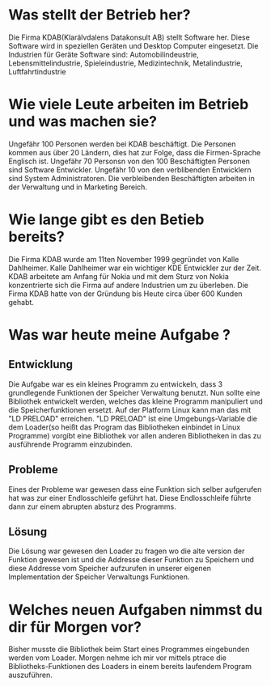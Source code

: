 # Was stellt der Betrieb her?
Die Firma KDAB(Klarälvdalens Datakonsult AB) stellt Software her. Diese Software wird in speziellen Geräten und Desktop Computer eingesetzt.
Die Industrien für Geräte Software sind: Automobilindeustrie, Lebensmittelindustrie, Spieleindustrie, Medizintechnik, Metalindustrie, Luftfahrtindustrie

# Wie viele Leute arbeiten im Betrieb und was machen sie?
Ungefähr 100 Personen werden bei KDAB beschäftigt. Die Personen kommen aus über 20 Ländern, dies hat zur Folge,
dass die Firmen-Sprache Englisch ist. Ungefähr 70 Personsn von den 100 Beschäftigten Personen sind Software
Entwickler. Ungefähr 10 von den verblibenden Entwicklern sind System Administratoren. Die verbleibenden
Beschäftigten arbeiten in der Verwaltung und in Marketing Bereich.

# Wie lange gibt es den Betieb bereits?
Die Firma KDAB wurde am 11ten November 1999 gegründet von Kalle Dahlheimer. Kalle Dahlheimer war ein wichtiger KDE Entwickler zur der Zeit. KDAB arbeitete
am Anfang für Nokia und mit dem Sturz von Nokia konzentrierte sich die Firma auf andere Industrien um zu überleben. Die Firma KDAB hatte von der Gründung 
bis Heute circa über 600 Kunden gehabt.

# Was war heute meine Aufgabe ?
## Entwicklung
Die Aufgabe war es ein kleines Programm zu entwickeln, dass 3 grundlegende Funktionen der Speicher Verwaltung benutzt.
Nun sollte eine Bibliothek entwickelt werden, welches das kleine Programm manipuliert und die Speicherfunktionen ersetzt.
Auf der Platform Linux kann man das mit "LD PRELOAD" erreichen. "LD PRELOAD" ist eine Umgebungs-Variable die dem
Loader(so heißt das Program das Bibliotheken einbindet in Linux Programme) vorgibt eine Bibliothek vor allen anderen
Bibliotheken in das zu ausführende Programm einzubinden.

## Probleme
Eines der Probleme war gewesen dass eine Funktion sich selber aufgerufen hat was zur einer Endlosschleife geführt hat. Diese
Endlosschleife führte dann zur einem abrupten absturz des Programms.

## Lösung
Die Lösung war gewesen den Loader zu fragen wo die alte version der Funktion gewesen ist und die Addresse dieser Funktion zu Speichern und
diese Addresse vom Speicher aufzurufen in unserer eigenen Implementation der Speicher Verwaltungs Funktionen.

# Welches neuen Aufgaben nimmst du dir für Morgen vor?
Bisher musste die Bibliothek beim Start eines Programmes eingebunden werden vom Loader. Morgen nehme ich mir vor
mittels ptrace die Bibliotheks-Funktionen des Loaders in einem bereits laufendem Program auszuführen.
